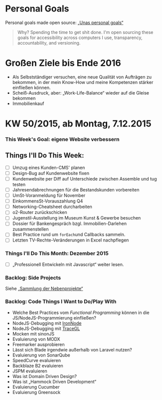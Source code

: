 Personal Goals
==============

Personal goals made open source: [„Unas personal goals“](http://una.im/personal-goals-guide/#=%81)
> Why? Spending the time to get shit done. I'm open sourcing these goals for accessibility across computers I use, transparency, accountability, and versioning.

# Großen Ziele bis Ende 2016
* Als Selbstständiger versuchen, eine neue Qualität von Aufträgen zu bekommen, in der mein Know-How und meine Kompetenzen stärker einfließen können.
* Scheiß-Ausdruck, aber: „Work-Life-Balance“ wieder auf die Gleise bekommen
* Immobilienkauf

# KW 50/2015, ab Montag, 7.12.2015

### This Week's Goal: eigene Website verbessern

## Things I'll Do This Week:
- [ ] Umzug eines Kunden-CMS' planen
- [ ] Design-Bug auf Kundenwebsite fixen
- [ ] Kundenwebsite per Diff auf Unterschiede zwischen Assemble und tug testen
- [ ] Jahresendabrechnungen für die Bestandskunden vorbereiten
- [ ] UmSt-Voranmeldung für November
- [ ] EinkommensSt-Vorauszahlung Q4
- [ ] Networking-Cheatsheet durcharbeiten
- [ ] o2-Router zurückschicken
- [ ] Jugenstil-Ausstellung im Museum Kunst & Gewerbe besuchen
- [ ] Dossier für Bankengespräch bzgl. Immobilien-Darlehen zusammenstellen
- [ ] Best Practice rund um `forEach`und Callbacks sammeln.
- [ ] Letzten TV-Rechte-Veränderungen in Excel nachpflegen

### Things I'll Do This Month: Dezember 2015
- [ ] „Professionell Entwickeln mit Javascript“ weiter lesen.

### Backlog: Side Projects
Siehe [„Sammlung der Nebenprojekte“](~/Sites/dogfood-personal-goal/recources/pet-projects.md)

### Backlog: Code Things I Want to Do/Play With
* Welche Best Practices vom _Functional Programming_ können in die JS/NodeJS-Programmierung einfließen?
* NodeJS-Debugging mit [IronNode](http://s-a.github.io/iron-node/)
* NodeJS-Debugging mit [TraceGL](https://github.com/traceglMPL/tracegl)
* Mocken mit sinonJS
* Evaluierung von MODX
* Freemarker ausprobieren
* Lässt sich Blade irgendwie außerhalb von Laravel nutzen?
* Evaluierung von SonarQube
* SpeedCurve evaluieren
* Backblaze B2 evaluieren
* JSPM evaluieren
* Was ist Domain Driven Design?
* Was ist „Hammock Driven Development“
* Evaluierung Cucumber
* Evaluierung Greensock


